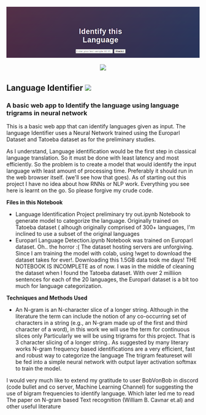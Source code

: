 ![Banner](https://github.com/neonithinar/Language_detection/blob/main/templates/Language_detector.png)
<!-- retro visitor counter -->
<p align="center"> 
  <img src="https://profile-counter.glitch.me/{neonithinar}/count.svg" />
</p>

<!-- Welcome Message -->
<h2>Language Identifier <img src="https://media.giphy.com/media/hvRJCLFzcasrR4ia7z/giphy.gif" width="25px"></h2>

<h3>A basic web app to Identify the language using language trigrams in neural network</h3>






























This is a basic web app that can identify languages given as input. The language Identifier uses a Neural Network trained using the Europarl Dataset and Tatoeba dataset as for the preliminary studies. 

As I understand, Language identification would be the first step in classical language translation. So it must be done with least latency and most efficiently. So the problem is to create a model that would identify the input language with least amount of processing time. Preferably it should run in the web browser itself. (we'll see how that goes). As of starting out this project I have no idea about how RNNs or NLP work. Everything you see here is learnt on the go. So please forgive my crude code.

**Files in this Notebook**

* Language Identification Project preliminary try out.ipynb
    Notebook to generate model to categorize the language. Originally trained on Tatoeba dataset ( alhough originally comprised of 300+ languages, I'm inclined to use a subset of the original languages
* Europarl Language Detection.ipynb
  Notebook was trained on Europarl dataset. Oh.. the horror :( The dataset hosting servers are unforgiving. Since I am training the model with colab, using !wget to download the dataset takes for ever!. Downloading this 1.5GB data took me days! THE NOTEBOOK IS INCOMPLETE as of now. I was in the middle of cleaning the dataset when I found the Tatoeba dataset. With over 2 milliion sentences for each of the 20 languages, the Europarl dataset is a bit too much for language categorization.

**Techniques and Methods Used**

* An N-gram is an N-character slice of a longer string. Although in the literature the term can include the notion of any co-occurring set of characters in a string (e.g., an N-gram made up of the first and third character of a word), in this work we will use the term for continuous slices only Particularly we will be using trigrams for this project. That is 3 character slicing of a longer string.. As suggested by many literary works N-gram frequency based identifications are a very efficient, fast and robust way to categorize the language
The trigram featureset will be fed into a simple neural network with output layer activation softmax to train the model. 


I would very much like to extend my gratitude to user BobVonBob in discord (code bullet and co server, Machine Learning Channel) for suggesting the use of bigram frequencies to identify language. Which later led me to read The paper on N-gram based Text recognition (William B. Cavnar et.al) and other useful literature
